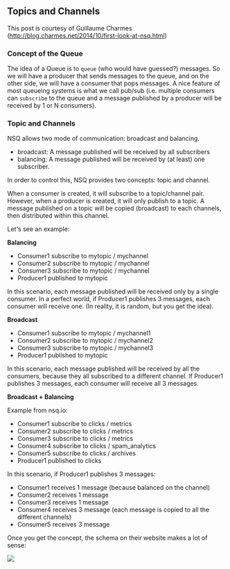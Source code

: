<script>
  (function(i,s,o,g,r,a,m){i['GoogleAnalyticsObject']=r;i[r]=i[r]||function(){
  (i[r].q=i[r].q||[]).push(arguments)},i[r].l=1*new Date();a=s.createElement(o),
  m=s.getElementsByTagName(o)[0];a.async=1;a.src=g;m.parentNode.insertBefore(a,m)
  })(window,document,'script','//www.google-analytics.com/analytics.js','ga');

  ga('create', 'UA-71257746-1', 'auto');
  ga('send', 'pageview');

</script>

## Topics and Channels

This post is courtesy of Guillaume Charmes (http://blog.charmes.net/2014/10/first-look-at-nsq.html)

### Concept of the Queue

The idea of a Queue is to ```queue``` (who would have guessed?) messages. So we will have a producer that sends messages to the queue, and 
on the other side, we will have a consumer that pops messages. A nice feature of most queueing systems is what we call pub/sub (i.e. 
multiple consumers can ```subscribe``` to the queue and a message published by a producer will be received by 1 or N consumers).

### Topic and Channels

NSQ allows two mode of communication: broadcast and balancing.

- broadcast: A message published will be received by all subscribers
- balancing: A message published will be received by (at least) one subscriber.

In order to control this, NSQ provides two concepts: topic and channel.

When a consumer is created, it will subscribe to a topic/channel pair. However, when a producer is created, it will only publish to a topic.
A message published on a topic will be copied (broadcast) to each channels, then distributed within this channel.

Let's see an example:

**Balancing**

- Consumer1 subscribe to mytopic / mychannel
- Consumer2 subscribe to mytopic / mychannel
- Consumer3 subscribe to mytopic / mychannel
- Producer1 published to mytopic

In this scenario, each message published will be received only by a single consumer. In a perfect world, if Producer1 publishes 3 messages, 
each consumer will receive one. (In reality, it is random, but you get the idea).

**Broadcast**

- Consumer1 subscribe to mytopic / mychannel1
- Consumer2 subscribe to mytopic / mychannel2
- Consumer3 subscribe to mytopic / mychannel3
- Producer1 published to mytopic

In this scenario, each message published will be received by all the consumers, because they all subscribed to a different channel. 
If Producer1 publishes 3 messages, each consumer will receive all 3 messages.

**Broadcast + Balancing**

Example from nsq.io:

- Consumer1 subscribe to clicks / metrics
- Consumer2 subscribe to clicks / metrics
- Consumer3 subscribe to clicks / metrics
- Consumer4 subscribe to clicks / spam_analytics
- Consumer5 subscribe to clicks / archives
- Producer1 published to clicks

In this scenario, if Producer1 publishes 3 messages:

- Consumer1 receives 1 message (because balanced on the channel)
- Consumer2 receives 1 message
- Consumer3 receives 1 message
- Consumer4 receives 3 message (each message is copied to all the different channels)
- Consumer5 receives 3 message

Once you get the concept, the schema on their website makes a lot of sense:

<img src=https://itjumpstart.files.wordpress.com/2015/12/nsq.gif>
